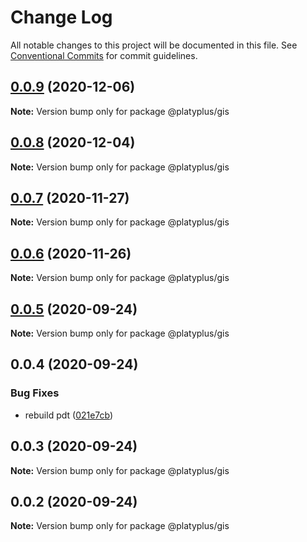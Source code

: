 # Change Log

All notable changes to this project will be documented in this file.
See [Conventional Commits](https://conventionalcommits.org) for commit guidelines.

## [0.0.9](https://github.com/platyplus/platydev/compare/@platyplus/gis@0.0.8...@platyplus/gis@0.0.9) (2020-12-06)

**Note:** Version bump only for package @platyplus/gis





## [0.0.8](https://github.com/platyplus/platydev/compare/@platyplus/gis@0.0.7...@platyplus/gis@0.0.8) (2020-12-04)

**Note:** Version bump only for package @platyplus/gis





## [0.0.7](https://github.com/platyplus/platydev/compare/@platyplus/gis@0.0.6...@platyplus/gis@0.0.7) (2020-11-27)

**Note:** Version bump only for package @platyplus/gis





## [0.0.6](https://github.com/platyplus/platydev/compare/@platyplus/gis@0.0.5...@platyplus/gis@0.0.6) (2020-11-26)

**Note:** Version bump only for package @platyplus/gis





## [0.0.5](https://github.com/platyplus/platydev/compare/@platyplus/gis@0.0.4...@platyplus/gis@0.0.5) (2020-09-24)

**Note:** Version bump only for package @platyplus/gis





## 0.0.4 (2020-09-24)


### Bug Fixes

* rebuild pdt ([021e7cb](https://github.com/platyplus/platydev/commit/021e7cb617ad0fe251d134395196050f64c72d08))





## 0.0.3 (2020-09-24)

**Note:** Version bump only for package @platyplus/gis





## 0.0.2 (2020-09-24)

**Note:** Version bump only for package @platyplus/gis
